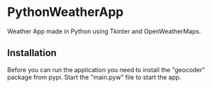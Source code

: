 # PythonWeatherApp
Weather App made in Python using Tkinter and OpenWeatherMaps.

## Installation
Before you can run the application you need to install the "geocoder" package from pypi. Start the "main.pyw" file to start the app.
